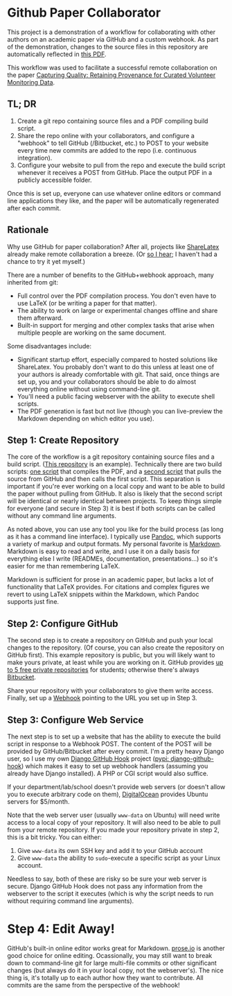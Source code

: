 # Github Paper Collaborator

This project is a demonstration of a workflow for collaborating with other
authors on an academic paper via GitHub and a custom webhook.  As part of the
demonstration, changes to the source files in this repository are automatically
reflected in [this PDF](http://ta.wq.io/files/example.pdf).

This workflow was used to facilitate a successful remote collaboration on the paper
[Capturing Quality: Retaining Provenance for Curated Volunteer Monitoring Data][provenance].

## TL; DR

 1. Create a git repo containing source files and a PDF compiling build script.
 2. Share the repo online with your collaborators, and configure a "webhook" to
    tell GitHub (/Bitbucket, etc.) to POST to your website every time new
    commits are added to the repo (i.e. continuous integration).
 3. Configure your website to pull from the repo and execute the build script
    whenever it receives a POST from GitHub.  Place the output PDF in a
    publicly accessible folder.
 
Once this is set up, everyone can use whatever online editors or command line
applications they like, and the paper will be automatically regenerated after
each commit.

## Rationale

Why use GitHub for paper collaboration?  After all, projects like [ShareLatex]
already make remote collaboration a breeze.  (Or [so I hear]; I haven't had a
chance to try it yet myself.)

There are a number of benefits to the GitHub+webhook approach, many inherited
from git:

 - Full control over the PDF compilation process.  You don't even have to use
   LaTeX (or be writing a paper for that matter).
 - The ability to work on large or experimental changes offline and share them
   afterward.
 - Built-in support for merging and other complex tasks that arise when
   multiple people are working on the same document.

Some disadvantages include:

 - Significant startup effort, especially compared to hosted solutions like
   ShareLatex.  You probably don't want to do this unless at least one of your
   authors is already comfortable with git.  That said, once things are set up,
   you and your collaborators should be able to do almost everything online
   without using command-line git.
 - You'll need a public facing webserver with the ability to execute shell
   scripts.
 - The PDF generation is fast but not live (though you can live-preview the
   Markdown depending on which editor you use).

## Step 1: Create Repository

The core of the workflow is a git repository containing source files and a
build script.  ([This repository] is an example).  Technically there are two
build scripts: [one script] that compiles the PDF, and a [second script] that pulls
the source from GitHub and then calls the first script.  This separation is
important if you're ever working on a local copy and want to be able to build
the paper without pulling from GitHub.  It also is likely that the second
script will be identical or nearly identical between projects.  To keep things
simple for everyone (and secure in Step 3) it is best if both scripts can be
called without any command line arguments.

As noted above, you can use any tool you like for the build process (as long as
it has a command line interface).  I typically use [Pandoc], which supports a
variety of markup and output formats.  My personal favorite is [Markdown].
Markdown is easy to read and write, and I use it on a daily basis for
everything else I write (READMEs, documentation, presentations...) so it's
easier for me than remembering LaTeX.
  
Markdown is sufficient for prose in an academic paper, but lacks a lot of
functionality that LaTeX provides.  For citations and complex figures we revert
to using LaTeX snippets within the Markdown, which Pandoc supports just fine.

## Step 2: Configure GitHub

The second step is to create a repository on GitHub and push your local
changes to the repository.  (Of course, you can also create the repository on
GitHub first).  This example repository is public, but you will likely want to
make yours private, at least while you are working on it.  GitHub provides
[up to 5 free private repositories](https://education.github.com/discount_requests/new)
for students; otherwise there's always [Bitbucket].

Share your repository with your collaborators to give them write access.
Finally, set up a [Webhook] pointing to the URL you set up in Step 3.

## Step 3: Configure Web Service

The next step is to set up a website that has the ability to execute the build
script in response to a Webhook POST.  The content of the POST will be
provided by GitHub/Bitbucket after every commit.  I'm a pretty heavy Django
user, so I use my own [Django GitHub Hook] project ([pypi: django-github-hook])
which makes it easy to set up webhook handlers (assuming you already have
Django installed).  A PHP or CGI script would also suffice.

If your department/lab/school doesn't provide web servers (or doesn't allow you
to execute arbitrary code on them), [DigitalOcean] provides Ubuntu servers for
$5/month.

Note that the web server user (usually `www-data` on Ubuntu) will need write
access to a local copy of your repository.  It will also need to be able to
pull from your remote repository.  If you made your repository private in step
2, this is a bit tricky.  You can either:

 1. Give `www-data` its own SSH key and add it to your GitHub account
 2. Give `www-data` the ability to `sudo`-execute a specific script as your Linux account.

Needless to say, both of these are risky so be sure your web server is secure.
Django GitHub Hook does not pass any information from the webserver to the
script it executes (which is why the script needs to run without requiring
command line arguments).

# Step 4: Edit Away!

GitHub's built-in online editor works great for Markdown.  [prose.io] is
another good choice for online editing.  Ocassionally, you may still want to
break down to command-line git for large multi-file commits or other
significant changes (but always do it in your local copy, not the webserver's).
The nice thing is, it's totally up to each author how they want to contribute.
All commits are the same from the perspective of the webhook!

[provenance]: http://wq.io/research/provenance
[ShareLatex]: https://www.sharelatex.com/
[so I hear]: https://twitter.com/jeffbigham/status/500304217240637441
[DigitalOcean]: http://www.digitalocean.com
[This repository]: https://github.com/sheppard/github-paper-collaborator/tree/master/paper
[one script]: https://github.com/sheppard/github-paper-collaborator/blob/master/paper/build.sh
[second script]: https://github.com/sheppard/github-paper-collaborator/blob/master/paper/webhook.sh
[Pandoc]: http://johnmacfarlane.net/pandoc/
[Markdown]: http://daringfireball.net/projects/markdown/
[Bitbucket]: https://bitbucket.org
[Webhook]: https://help.github.com/articles/creating-webhooks
[prose.io]: http://prose.io
[Django GitHub Hook]: https://github.com/sheppard/django-github-hook
[pypi: django-github-hook]: https://pypi.python.org/pypi/django-github-hook
